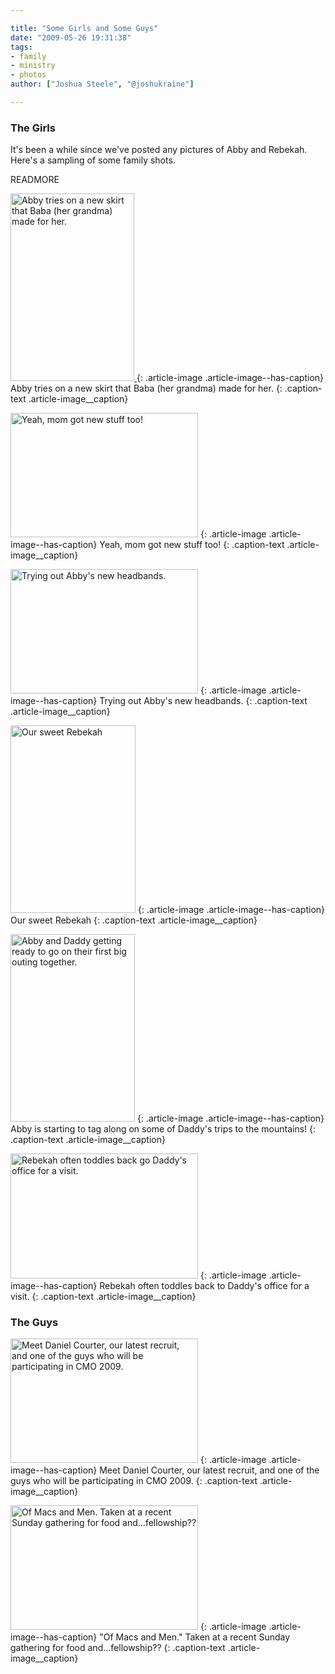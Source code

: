 ```yaml
---

title: "Some Girls and Some Guys"
date: "2009-05-26 19:31:38"
tags:
- family
- ministry
- photos
author: ["Joshua Steele", "@joshukraine"]

---
```


### The Girls

It's been a while since we've posted any pictures of Abby and Rebekah. Here's a sampling of some family shots.

READMORE

<a href="//d21yo20tm8bmc2.cloudfront.net/2009/05/dsc_6319.jpg"><img class="size-medium wp-image-779" title="dsc_6319" src="//d21yo20tm8bmc2.cloudfront.net/2009/05/dsc_6319-198x300.jpg" alt="Abby tries on a new skirt that Baba (her grandma) made for her." width="198" height="300" />
</a>
{: .article-image .article-image--has-caption}
Abby tries on a new skirt that Baba (her grandma) made for her.
{: .caption-text .article-image__caption}

<a href="//d21yo20tm8bmc2.cloudfront.net/2009/05/dsc_6322.jpg"><img class="size-medium wp-image-780" title="dsc_6322" src="//d21yo20tm8bmc2.cloudfront.net/2009/05/dsc_6322-300x199.jpg" alt="Yeah, mom got new stuff too!" width="300" height="199" /></a>
{: .article-image .article-image--has-caption}
Yeah, mom got new stuff too!
{: .caption-text .article-image__caption}

<a href="//d21yo20tm8bmc2.cloudfront.net/2009/05/dsc_6323.jpg"><img class="size-medium wp-image-781" title="dsc_6323" src="//d21yo20tm8bmc2.cloudfront.net/2009/05/dsc_6323-300x199.jpg" alt="Trying out Abby's new headbands." width="300" height="199" /></a>
{: .article-image .article-image--has-caption}
Trying out Abby's new headbands.
{: .caption-text .article-image__caption}

<a href="//d21yo20tm8bmc2.cloudfront.net/2009/05/dsc_5143.jpg"><img class="size-medium wp-image-782" title="dsc_5143" src="//d21yo20tm8bmc2.cloudfront.net/2009/05/dsc_5143-200x300.jpg" alt="Our sweet Rebekah" width="200" height="300" /></a>
{: .article-image .article-image--has-caption}
Our sweet Rebekah
{: .caption-text .article-image__caption}

<a href="//d21yo20tm8bmc2.cloudfront.net/2009/05/dsc_5157.jpg"><img class="size-medium wp-image-784" title="dsc_5157" src="//d21yo20tm8bmc2.cloudfront.net/2009/05/dsc_5157-199x300.jpg" alt="Abby and Daddy getting ready to go on their first big outing together." width="199" height="300" /></a>
{: .article-image .article-image--has-caption}
Abby is starting to tag along on some of Daddy's trips to the mountains!
{: .caption-text .article-image__caption}

<a href="//d21yo20tm8bmc2.cloudfront.net/2009/05/dsc_5173.jpg"><img class="size-medium wp-image-785" title="dsc_5173" src="//d21yo20tm8bmc2.cloudfront.net/2009/05/dsc_5173-300x200.jpg" alt="Rebekah often toddles back go Daddy's office for a visit." width="300" height="200" /></a>
{: .article-image .article-image--has-caption}
Rebekah often toddles back to Daddy's office for a visit.
{: .caption-text .article-image__caption}

### The Guys

<a href="//d21yo20tm8bmc2.cloudfront.net/2009/05/dsc_6386.jpg"><img class="size-medium wp-image-786" title="dsc_6386" src="//d21yo20tm8bmc2.cloudfront.net/2009/05/dsc_6386-300x199.jpg" alt="Meet Daniel Courter, our latest recruit, and one of the guys who will be participating in CMO 2009." width="300" height="199" /></a>
{: .article-image .article-image--has-caption}
Meet Daniel Courter, our latest recruit, and one of the guys who will be participating in CMO 2009.
{: .caption-text .article-image__caption}

<a href="//d21yo20tm8bmc2.cloudfront.net/2009/05/dsc_6380.jpg"><img class="size-medium wp-image-787" title="dsc_6380" src="//d21yo20tm8bmc2.cloudfront.net/2009/05/dsc_6380-300x199.jpg" alt="Of Macs and Men. Taken at a recent Sunday gathering for food and...fellowship??" width="300" height="199" /></a>
{: .article-image .article-image--has-caption}
"Of Macs and Men." Taken at a recent Sunday gathering for food and…fellowship??
{: .caption-text .article-image__caption}
